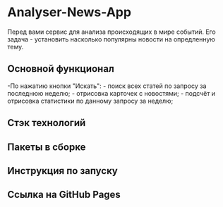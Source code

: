 # Analyser-News-App
Перед вами сервис для анализа происходящих в мире событий.
Его задача - установить насколько популярны новости на опредленную тему.
## Основной функционал
-По нажатию кнопки "Искать": 
    - поиск всех статей по запросу за последнюю неделю;
    - отрисовка карточек с новостями;
    - подсчёт и отрисовка статистики по данному запросу за неделю;
## Стэк технологий
## Пакеты в сборке
## Инструкция по запуску
## Ссылка на GitHub Pages